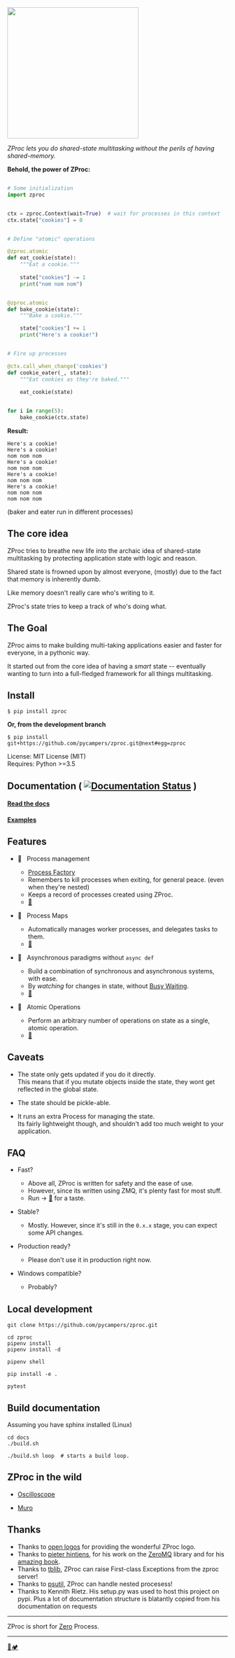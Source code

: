 <img src="https://i.imgur.com/sJARxXD.png" height="300" />

*ZProc lets you do shared-state multitasking without the perils of having shared-memory.*

**Behold, the power of ZProc:**

```python

# Some initialization
import zproc


ctx = zproc.Context(wait=True)  # wait for processes in this context
ctx.state["cookies"] = 0


# Define "atomic" operations

@zproc.atomic
def eat_cookie(state):
    """Eat a cookie."""
    
    state["cookies"] -= 1
    print("nom nom nom")


@zproc.atomic
def bake_cookie(state):
    """Bake a cookie."""

    state["cookies"] += 1
    print("Here's a cookie!")


# Fire up processes

@ctx.call_when_change('cookies')
def cookie_eater(_, state):
    """Eat cookies as they're baked."""
    
    eat_cookie(state)


for i in range(5):
    bake_cookie(ctx.state)
```

**Result:**

```
Here's a cookie!
Here's a cookie!
nom nom nom
Here's a cookie!
nom nom nom
Here's a cookie!
nom nom nom
Here's a cookie!
nom nom nom
nom nom nom
```

(baker and eater run in different processes)

## The core idea

ZProc tries to breathe new life into the archaic idea of shared-state multitasking by 
protecting application state with logic and reason. 

Shared state is frowned upon by almost everyone, 
(mostly) due to the fact that memory is inherently dumb.

Like memory doesn't really care who's writing to it.

ZProc's state tries to keep a track of who's doing what.

## The Goal

ZProc aims to make building multi-taking applications easier and faster for everyone, in a pythonic way.

It started out from the core idea of having a *smart* state -- 
eventually wanting to turn into a full-fledged framework for all things multitasking.

## Install

```
$ pip install zproc
``` 

**Or, from the development branch**

```
$ pip install git+https://github.com/pycampers/zproc.git@next#egg=zproc
```

License: MIT License (MIT)<br>
Requires: Python >=3.5

## Documentation ( [![Documentation Status](https://readthedocs.org/projects/zproc/badge/?version=latest)](https://zproc.readthedocs.io/) )

#### [Read the docs](http://zproc.readthedocs.io/en/latest/)

#### [Examples](examples)


## Features

- 🌠 &nbsp; Process management

    -   [Process Factory](https://zproc.readthedocs.io/en/latest/api.html#zproc.Context.process_factory)
    -   Remembers to kill processes when exiting, for general peace.
        (even when they're nested)
    -   Keeps a record of processes created using ZProc.
    -   [🔖](https://zproc.readthedocs.io/en/latest/api.html#context)

- 🌠 &nbsp; Process Maps
    
    - Automatically manages worker processes, and delegates tasks to them.
    -   [🔖](https://zproc.readthedocs.io/en/latest/api.html#context)    

- 🌠 &nbsp; Asynchronous paradigms without `async def`

    -   Build a combination of synchronous and asynchronous systems, with ease.
    -   By _watching_ for changes in state, without
        [Busy Waiting](https://en.wikipedia.org/wiki/Busy_waiting).
    -   [🔖](https://zproc.readthedocs.io/en/latest/api.html#state)
    
- 🌠 &nbsp; Atomic Operations
    -   Perform an arbitrary number of operations on state as a single,
        atomic operation.
    -   [🔖](https://zproc.readthedocs.io/en/latest/user/atomicity.html)

## Caveats

-   The state only gets updated if you do it directly.<br>
    This means that if you mutate objects inside the state,
    they wont get reflected in the global state.

-   The state should be pickle-able.

-   It runs an extra Process for managing the state.<br>
    Its fairly lightweight though, and shouldn't add too
    much weight to your application.

## FAQ

-   Fast?

    -   Above all, ZProc is written for safety and the ease of use.
    -   However, since its written using ZMQ, it's plenty fast for most stuff.
    -   Run -> [🔖](eamples/async_vs_zproc.py) for a taste.

-   Stable?

    -   Mostly. However, since it's still in the `0.x.x` stage, you can expect some API changes. 

-   Production ready?

    -   Please don't use it in production right now.

-   Windows compatible?

    -   Probably?
    
## Local development

```
git clone https://github.com/pycampers/zproc.git

cd zproc
pipenv install
pipenv install -d

pipenv shell

pip install -e .

pytest 
```

## Build documentation

Assuming you have sphinx installed (Linux)

```
cd docs
./build.sh 

./build.sh loop  # starts a build loop.
```

## ZProc in the wild

- [Oscilloscope](https://github.com/pycampers/oscilloscope)

- [Muro](https://github.com/pycampers/muro)

## Thanks

-   Thanks to [open logos](https://github.com/arasatasaygin/openlogos) for providing the wonderful ZProc logo.
-   Thanks to [pieter hintjens](http://hintjens.com/),
    for his work on the [ZeroMQ](http://zeromq.org/) library
    and for his [amazing book](http://zguide.zeromq.org/).
-   Thanks to [tblib](https://github.com/ionelmc/python-tblib),
    ZProc can raise First-class Exceptions from the zproc server!
-   Thanks to [psutil](https://github.com/giampaolo/psutil),
    ZProc can handle nested procesess!
-   Thanks to Kennith Rietz.
    His setup.py was used to host this project on pypi.
    Plus a lot of documentation structure is blatantly copied
    from his documentation on requests

---

ZProc is short for [Zero](http://zguide.zeromq.org/page:all#The-Zen-of-Zero) Process.

---

[🐍🏕️](http://www.pycampers.com/)
